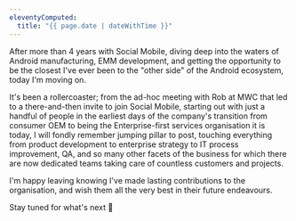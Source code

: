 ```yaml
---
eleventyComputed:
  title: "{{ page.date | dateWithTime }}"
---
```

After more than 4 years with Social Mobile, diving deep into the waters of Android manufacturing, EMM development, and getting the opportunity to be the closest I've ever been to the "other side" of the Android ecosystem, today I'm moving on.

It's been a rollercoaster; from the ad-hoc meeting with Rob at MWC that led to a there-and-then invite to join Social Mobile, starting out with just a handful of people in the earliest days of the company's transition from consumer OEM to being the Enterprise-first services organisation it is today, I will fondly remember jumping pillar to post, touching everything from product development to enterprise strategy to IT process improvement, QA, and so many other facets of the business for which there are now dedicated teams taking care of countless customers and projects.

I'm happy leaving knowing I've made lasting contributions to the organisation, and wish them all the very best in their future endeavours. 

Stay tuned for what's next 🙂